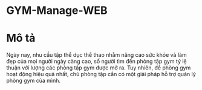 # GYM-Manage-WEB
# Mô tả
Ngày nay, nhu cầu tập thể dục thể thao nhằm nâng cao sức khỏe và làm đẹp của mọi người 
ngày càng cao, số người tìm đến phòng tập gym tỷ lệ thuận với lượng các phòng tập gym được mở 
ra. Tuy nhiên, để phòng gym hoạt động hiệu quả nhất, chủ phòng tập cần có một giải pháp hỗ trợ quản 
lý phòng gym của mình.

